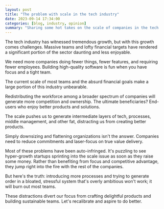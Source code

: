 ```yaml
---
layout: post
title: "The problem with scale in the tech industry"
date: 2023-09-14 17:34:00
categories: [blog, industry, opinion]
summary: "Sharing some hot takes on the scale of companies in the tech industry after sixteen years of working in the field."
---
```


The tech industry has witnessed tremendous growth, but with this growth comes challenges. Massive teams and lofty financial targets have rendered a significant portion of the sector daunting and less enjoyable.

We need more companies doing fewer things, fewer features, and requiring fewer employees. Building high-quality software is fun when you have focus and a tight team.

The current scale of most teams and the absurd financial goals make a large portion of this industry unbearable.

Redistributing the workforce among a broader spectrum of companies will generate more competition and ownership. The ultimate beneficiaries? End-users who enjoy better products and solutions.

The scale pushes us to generate intermediate layers of tech, processes, middle management, and other fat, distracting us from creating better products.

Simply downsizing and flattening organizations isn't the answer. Companies need to reduce commitments and laser-focus on true value delivery.

Most of these problems have been auto-infringed. It's puzzling to see hyper-growth startups sprinting into the scale issue as soon as they raise some money. Rather than benefiting from focus and competitive advantage, they jump right into the fire with the rest of the companies.

But here's the truth: introducing more processes and trying to generate order in a bloated, stressful system that's overly ambitious won't work; it will burn out most teams.

These distractions divert our focus from crafting delightful products and building sustainable teams. Let's recalibrate and aspire to do better.